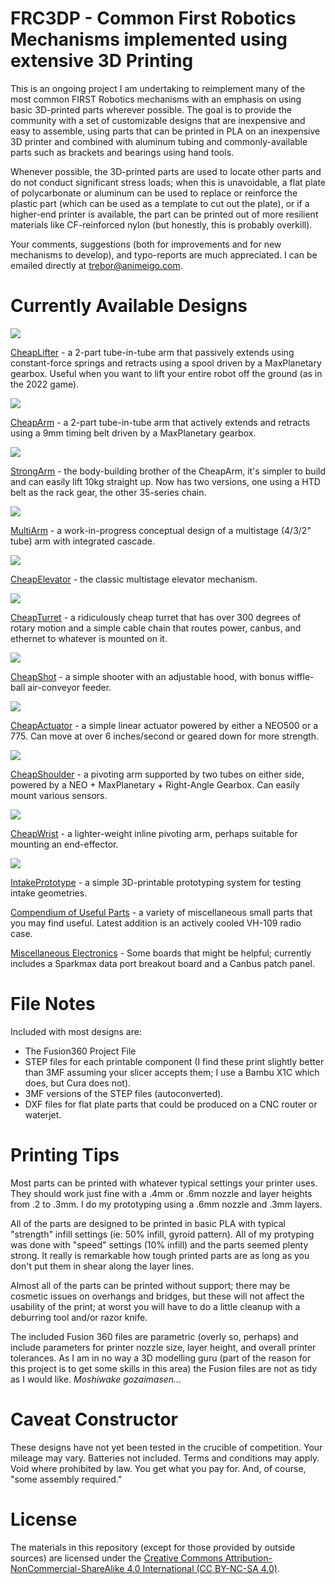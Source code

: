 # FRC3DP - Common First Robotics Mechanisms implemented using extensive 3D Printing

This is an ongoing project I am undertaking to reimplement many of the most common FIRST Robotics mechanisms
with an emphasis on using basic 3D-printed parts wherever possible. The goal is to provide the community with a set
of customizable designs that are inexpensive and easy to assemble, using parts that can be printed in PLA on an
inexpensive 3D printer and combined with aluminum tubing and commonly-available parts such as brackets and bearings using hand tools.

Whenever possible, the 3D-printed parts are used to locate other parts and do not conduct significant stress loads; when
this is unavoidable, a flat plate of polycarbonate or aluminum can be used to replace or reinforce the plastic part (which can be used
as a template to cut out the plate), or if a higher-end printer is available, the part can be printed out of more resilient materials
like CF-reinforced nylon (but honestly, this is probably overkill).

Your comments, suggestions (both for improvements and for new mechanisms to develop), and typo-reports are much appreciated. I can be emailed directly at trebor@animeigo.com.

# Currently Available Designs

[![](CheapLifter/Images/IMG_2175-rotated.jpg)](CheapLifter/CheapLifter.md)

[CheapLifter](CheapLifter/CheapLifter.md) - a 2-part tube-in-tube arm that passively extends using constant-force springs and retracts using a spool driven by a MaxPlanetary gearbox. Useful when you want to lift your entire robot off the ground (as in the 2022 game).

[![](CheapArm/Images/IMG_2657.jpg)](CheapArm/CheapArm.md)

[CheapArm](CheapArm/CheapArm.md) - a 2-part tube-in-tube arm that actively extends and retracts using a 9mm timing belt driven by a MaxPlanetary gearbox.

[![](StrongArm/Images/IMG_2658.jpg)](StrongArm/StrongArm.md)

[StrongArm](StrongArm/StrongArm.md) - the body-building brother of the CheapArm, it's simpler to build and can easily lift 10kg straight up. Now has two versions, one using a HTD belt as the rack gear, the other 35-series chain.

[![](MultiArm/Images/MultiArm-Chain.jpg)](MultiArm/MultiArm.md)

[MultiArm](MultiArm/MultiArm.md) - a work-in-progress conceptual design of a multistage (4/3/2" tube) arm with integrated cascade.

[![](CheapElevator/Images/IMG_2304.jpg)](CheapElevator/CheapElevator.md)

[CheapElevator](CheapElevator/CheapElevator.md) - the classic multistage elevator mechanism. 

[![](CheapTurret/Images/IMG_2400.jpg)](CheapTurret/CheapTurret.md)

[CheapTurret](CheapTurret/CheapTurret.md) - a ridiculously cheap turret that has over 300 degrees of rotary motion and a simple cable chain that routes power, canbus, and ethernet to whatever is mounted on it.

[![](CheapShot/Images/CheapShotCAD.jpg)](CheapShot/CheapShot.md)

[CheapShot](CheapShot/CheapShot.md) - a simple shooter with an adjustable hood, with bonus wiffle-ball air-conveyor feeder.

[![](CheapActuator/Images/IMG_2556.jpg)](CheapActuator/CheapActuator.md)

[CheapActuator](CheapActuator/CheapActuator.md) - a simple linear actuator powered by either a NEO500 or a 775. Can move at over 6 inches/second or geared down for more strength.

[![](CheapShoulder/Images/IMG_2640.jpg)](CheapShoulder/CheapShoulder.md)

[CheapShoulder](CheapShoulder/CheapShoulder.md) - a pivoting arm supported by two tubes on either side, powered by a NEO + MaxPlanetary + Right-Angle Gearbox. Can easily mount various sensors.

[![](CheapWrist/Images/IMG_2608.jpg)](CheapWrist/CheapWrist.md)

[CheapWrist](CheapWrist/CheapWrist.md) - a lighter-weight inline pivoting arm, perhaps suitable for mounting an end-effector.

[![](IntakePrototype/Images/IMG_2655.jpg)](IntakePrototype/IntakePrototype.md)

[IntakePrototype](IntakePrototype/IntakePrototype.md) - a simple 3D-printable prototyping system for testing intake geometries.

[Compendium of Useful Parts](Useful/Useful.md) - a variety of miscellaneous small parts that you may find useful. Latest addition is an actively cooled VH-109 radio case.

[Miscellaneous Electronics](Misc/Misc.md) - Some boards that might be helpful; currently includes a Sparkmax data port breakout board and a Canbus patch panel.

# File Notes

Included with most designs are:

* The Fusion360 Project File
* STEP files for each printable component (I find these print slightly better than 3MF assuming your slicer accepts them; I use a Bambu X1C which does, but Cura does not).
* 3MF versions of the STEP files (autoconverted).
* DXF files for flat plate parts that could be produced on a CNC router or waterjet.

# Printing Tips

Most parts can be printed with whatever typical settings your printer uses. They should work just fine with a .4mm or .6mm nozzle and layer heights from .2 to .3mm. I do my prototyping using a .6mm nozzle and .3mm layers.

All of the parts are designed to be printed in basic PLA with typical "strength" infill settings (ie: 50% infill, gyroid pattern). All of my protyping was done with "speed" settings (10% infill) and the parts seemed plenty strong. It really is remarkable how tough printed parts are as long as you don't put them in shear along the layer lines.

Almost all of the parts can be printed without support; there may be cosmetic issues on overhangs and bridges, but these will not affect the usability of the print; at worst you will have to do a little cleanup with a deburring tool and/or razor knife.

The included Fusion 360 files are parametric (overly so, perhaps) and include parameters for printer nozzle size, layer height, and overall printer tolerances. As I am in no way a 3D modelling guru (part of the reason for this project is to get some skills in this area) the Fusion files are not as tidy as I would like. *Moshiwake gozaimasen...*

# Caveat Constructor

These designs have not yet been tested in the crucible of competition. Your mileage may vary. Batteries not included. Terms and conditions may apply. Void where prohibited by law. You get what you pay for. And, of course, "some assembly required."

# License

The materials in this repository (except for those provided by outside sources) are licensed under the [Creative Commons Attribution-NonCommercial-ShareAlike 4.0 International (CC BY-NC-SA 4.0)](https://creativecommons.org/licenses/by-nc-sa/4.0/).
